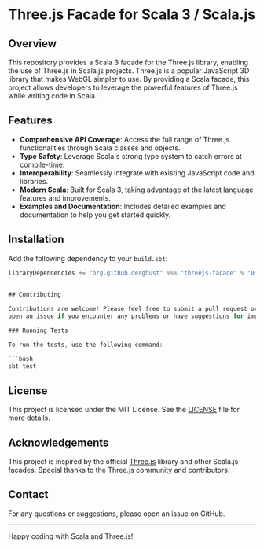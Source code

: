 # Three.js Facade for Scala 3 / Scala.js

## Overview

This repository provides a Scala 3 facade for the Three.js library, enabling the use of Three.js in Scala.js projects. Three.js is a popular JavaScript 3D library that makes WebGL simpler to use. By providing a Scala facade, this project allows developers to leverage the powerful features of Three.js while writing code in Scala.

## Features

- **Comprehensive API Coverage**: Access the full range of Three.js functionalities through Scala classes and objects.
- **Type Safety**: Leverage Scala's strong type system to catch errors at compile-time.
- **Interoperability**: Seamlessly integrate with existing JavaScript code and libraries.
- **Modern Scala**: Built for Scala 3, taking advantage of the latest language features and improvements.
- **Examples and Documentation**: Includes detailed examples and documentation to help you get started quickly.

## Installation

Add the following dependency to your `build.sbt`:

```scala
libraryDependencies += "org.github.derghust" %%% "threejs-facade" % "0.1.0"
``
  
## Contributing

Contributions are welcome! Please feel free to submit a pull request or 
open an issue if you encounter any problems or have suggestions for improvements.

### Running Tests

To run the tests, use the following command:

```bash
sbt test
```

## License

This project is licensed under the MIT License. See the [LICENSE](/LICENSE) file for more details.

## Acknowledgements

This project is inspired by the official [Three.js](https://threejs.org/) library and other Scala.js facades. Special thanks to the Three.js community and contributors.

## Contact

For any questions or suggestions, please open an issue on GitHub.

---

Happy coding with Scala and Three.js!

